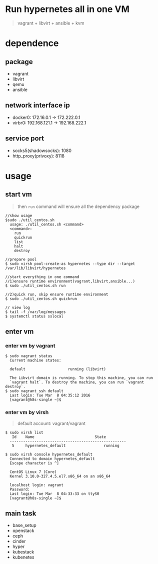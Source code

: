 Run hypernetes all in one VM
====================================
>vagrant + libvirt + ansible + kvm

# dependence

## package

- vagrant
- libvirt
- qemu
- ansible

## network interface ip

- docker0: 172.16.0.1 -> 172.222.0.1
- virbr0:  192.168.121.1 -> 192.168.222.1

## service port

- socks5(shadowsocks): 1080
- http_proxy(privoxy): 8118


# usage

## start vm

> then `run` command will ensure all the dependency package

```
//show usage
$sudo ./util_centos.sh   
  usage: ./util_centos.sh <command>
  <command>:
    run
    quickrun
    list
    halt
    destroy

//prepare pool
$ sudo virsh pool-create-as hypernetes --type dir --target /var/lib/libvirt/hypernetes

//start everything in one command
//1)ensure runtime environment(vagrant,libvirt,ansible...)
$ sudo ./util_centos.sh run

//2)quick run, skip ensure runtime environment
$ sudo ./util_centos.sh quickrun

// view log
$ tail -f /var/log/messages
$ systemctl status sslocal
```

## enter vm

### enter vm by vagrant
```
$ sudo vagrant status
  Current machine states:

  default                   running (libvirt)

  The Libvirt domain is running. To stop this machine, you can run
  `vagrant halt`. To destroy the machine, you can run `vagrant destroy`.
$ sudo vagrant ssh default
  Last login: Tue Mar  8 04:35:12 2016
  [vagrant@h8s-single ~]$
```

### enter vm by virsh

> default account: vagrant/vagrant

```
$ sudo virsh list                  
   Id    Name                           State
  ----------------------------------------------------
   5     hypernetes_default                 running

$ sudo virsh console hypernetes_default
  Connected to domain hypernetes_default
  Escape character is ^]

  CentOS Linux 7 (Core)
  Kernel 3.10.0-327.4.5.el7.x86_64 on an x86_64

  localhost login: vagrant
  Password:
  Last login: Tue Mar  8 04:33:33 on ttyS0
  [vagrant@h8s-single ~]$
```

## main task

- base_setup
- openstack
- ceph
- cinder
- hyper
- kubestack
- kubenetes
